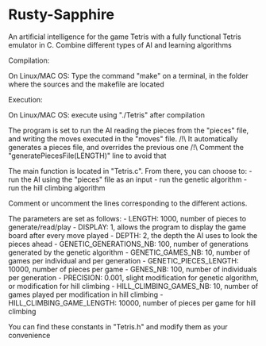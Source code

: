 # Rusty-Sapphire
An artificial intelligence for the game Tetris with a fully functional Tetris emulator in C. Combine different types of AI and learning algorithms

Compilation:

On Linux/MAC OS:
Type the command "make" on a terminal, in the folder where the sources and the makefile are located


Execution:

On Linux/MAC OS:
execute using "./Tetris" after compilation


The program is set to run the AI reading the pieces from the "pieces" file, and writing the moves executed in the "moves" file.
/!\ It automatically generates a pieces file, and overrides the previous one /!\ Comment the "generatePiecesFile(LENGTH)" line to avoid that 

The main function is located in "Tetris.c". From there, you can choose to:
	- run the AI using the "pieces" file as an input
	- run the genetic algorithm
	- run the hill climbing algorithm

Comment or uncomment the lines corresponding to the different actions.

The parameters are set as follows:
	- LENGTH: 1000, number of pieces to generate/read/play
	- DISPLAY: 1, allows the program to display the game board after every move played
	- DEPTH: 2, the depth the AI uses to look the pieces ahead
	- GENETIC_GENERATIONS_NB: 100, number of generations generated by the genetic algorithm
	- GENETIC_GAMES_NB: 10, number of games per individual and per generation
	- GENETIC_PIECES_LENGTH: 10000, number of pieces per game
	- GENES_NB: 100, number of individuals per generation
	- PRECISION: 0.001, slight modification for genetic algorithm, or modification for hill climbing
	- HILL_CLIMBING_GAMES_NB: 10, number of games played per modification in hill climbing
	- HILL_CLIMBING_GAME_LENGTH: 10000, number of pieces per game for hill climbing

You can find these constants in "Tetris.h" and modify them as your convenience
